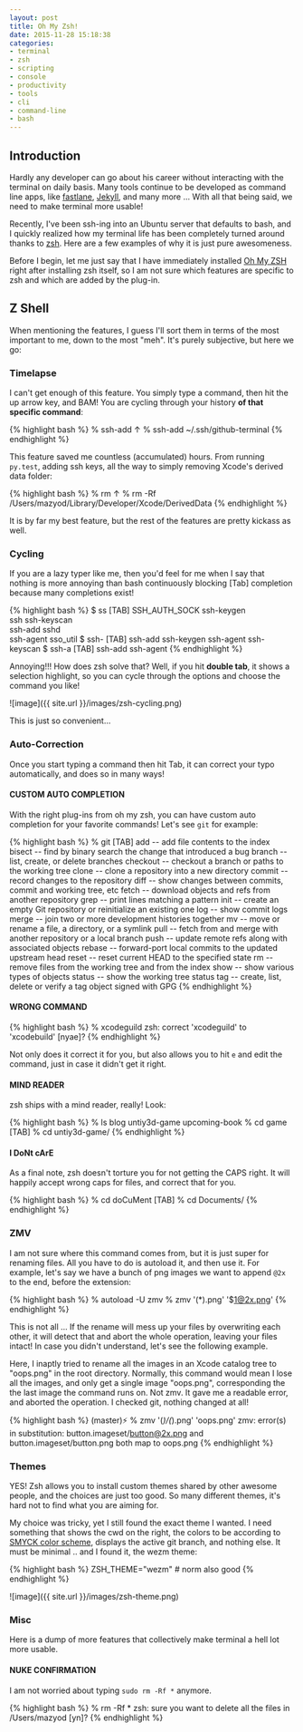 ```yaml
---
layout: post
title: Oh My Zsh!
date: 2015-11-28 15:18:38
categories: 
- terminal
- zsh
- scripting
- console
- productivity
- tools
- cli
- command-line
- bash
---
```


## Introduction

Hardly any developer can go about his career without interacting with the terminal on daily basis. Many tools continue to be developed as command line apps, like [fastlane](http://fastlane.tools), [Jekyll](jekyllrb.com), and many more ... With all that being said, we need to make terminal more usable!

Recently, I've been ssh-ing into an Ubuntu server that defaults to bash, and I quickly realized how my terminal life has been completely turned around thanks to [zsh](http://zsh.org). Here are a few examples of why it is just pure awesomeness.

Before I begin, let me just say that I have immediately installed [Oh My ZSH](http://ohmyz.sh/) right after installing zsh itself, so I am not sure which features are specific to zsh and which are added by the plug-in.

## Z Shell

When mentioning the features, I guess I'll sort them in terms of the most important to me, down to the most "meh". It's purely subjective, but here we go:

### Timelapse

I can't get enough of this feature. You simply type a command, then hit the up arrow key, and BAM! You are cycling through your history __of that specific command__:

{% highlight bash %}
% ssh-add ↑
% ssh-add ~/.ssh/github-terminal
{% endhighlight %}

This feature saved me countless (accumulated) hours. From running `py.test`, adding ssh keys, all the way to simply removing Xcode's derived data folder:

{% highlight bash %}
% rm ↑
% rm -Rf /Users/mazyod/Library/Developer/Xcode/DerivedData
{% endhighlight %}

It is by far my best feature, but the rest of the features are pretty kickass as well.

### Cycling

If you are a lazy typer like me, then you'd feel for me when I say that nothing is more annoying than bash continuously blocking [Tab] completion because many completions exist!

{% highlight bash %}
$ ss [TAB]
SSH_AUTH_SOCK  ssh-keygen   
ssh            ssh-keyscan  
ssh-add        sshd         
ssh-agent      sso_util
$ ssh- [TAB]
ssh-add      ssh-keygen 
ssh-agent    ssh-keyscan
$ ssh-a [TAB]
ssh-add    ssh-agent
{% endhighlight %}

Annoying!!! How does zsh solve that? Well, if you hit __double tab__, it shows a selection highlight, so you can cycle through the options and choose the command you like!

![image]({{ site.url }}/images/zsh-cycling.png)

This is just so convenient...

### Auto-Correction

Once you start typing a command then hit Tab, it can correct your typo automatically, and does so in many ways!

#### CUSTOM AUTO COMPLETION

With the right plug-ins from oh my zsh, you can have custom auto completion for your favorite commands! Let's see `git` for example:

{% highlight bash %}
% git [TAB]
add       -- add file contents to the index
bisect    -- find by binary search the change that introduced a bug
branch    -- list, create, or delete branches
checkout  -- checkout a branch or paths to the working tree
clone     -- clone a repository into a new directory
commit    -- record changes to the repository
diff      -- show changes between commits, commit and working tree, etc
fetch     -- download objects and refs from another repository
grep      -- print lines matching a pattern
init      -- create an empty Git repository or reinitialize an existing one
log       -- show commit logs
merge     -- join two or more development histories together
mv        -- move or rename a file, a directory, or a symlink
pull      -- fetch from and merge with another repository or a local branch
push      -- update remote refs along with associated objects
rebase    -- forward-port local commits to the updated upstream head
reset     -- reset current HEAD to the specified state
rm        -- remove files from the working tree and from the index
show      -- show various types of objects
status    -- show the working tree status
tag       -- create, list, delete or verify a tag object signed with GPG
{% endhighlight %}

#### WRONG COMMAND

{% highlight bash %}
% xcodeguild
zsh: correct 'xcodeguild' to 'xcodebuild' [nyae]?
{% endhighlight %}

Not only does it correct it for you, but also allows you to hit `e` and edit the command, just in case it didn't get it right.

#### MIND READER

zsh ships with a mind reader, really! Look:

{% highlight bash %}
% ls
blog          untiy3d-game  upcoming-book
% cd game [TAB]
% cd untiy3d-game/ 
{% endhighlight %}

#### I DoNt cArE

As a final note, zsh doesn't torture you for not getting the CAPS right. It will happily accept wrong caps for files, and correct that for you.

{%  highlight bash %}
% cd doCuMent [TAB]
% cd Documents/
{% endhighlight %}

### ZMV

I am not sure where this command comes from, but it is just super for renaming files. All you have to do is autoload it, and then use it. For example, let's say we have a bunch of png images we want to append `@2x` to the end, before the extension:

{% highlight bash %}
% autoload -U zmv
% zmv '(*).png' '$1@2x.png'
{% endhighlight %}

This is not all ... If the rename will mess up your files by overwriting each other, it will detect that and abort the whole operation, leaving your files intact! In case you didn't understand, let's see the following example.

Here, I inaptly tried to rename all the images in an Xcode catalog tree to "oops.png" in the root directory. Normally, this command would mean I lose all the images, and only get a single image "oops.png", corresponding the the last image the command runs on. Not zmv. It gave me a readable error, and aborted the operation. I checked git, nothing changed at all!

{% highlight bash %}
(master)⚡ % zmv '(*)/(*).png' 'oops.png'
zmv: error(s) in substitution:
button.imageset/button@2x.png and button.imageset/button.png both map to oops.png
{% endhighlight %}

### Themes

YES! Zsh allows you to install custom themes shared by other awesome people, and the choices are just too good. So many different themes, it's hard not to find what you are aiming for.

My choice was tricky, yet I still found the exact theme I wanted. I need something that shows the cwd on the right, the colors to be according to [SMYCK color scheme](http://color.smyck.org/), displays the active git branch, and nothing else. It must be minimal .. and I found it, the wezm theme:

{% highlight bash %}
ZSH_THEME="wezm" # norm also good
{% endhighlight %}

![image]({{ site.url }}/images/zsh-theme.png)

### Misc

Here is a dump of more features that collectively make terminal a hell lot more usable.

#### NUKE CONFIRMATION

I am not worried about typing `sudo rm -Rf *` anymore.

{% highlight bash %}
% rm -Rf *
zsh: sure you want to delete all the files in /Users/mazyod [yn]?
{% endhighlight %}
